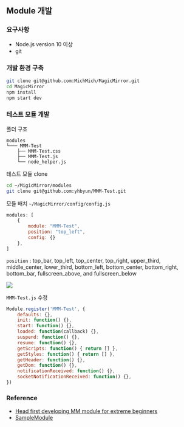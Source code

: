 ## Module 개발

### 요구사항

* Node.js version 10 이상
* git

### 개발 환경 구축

```sh
git clone git@github.com:MichMich/MagicMirror.git
cd MagicMirror
npm install
npm start dev
```

### 테스트 모듈 개발

폴더 구조
```
modules
└─── MMM-Test
    ├── MMM-Test.css
    ├── MMM-Test.js
    └── node_helper.js
```

테스트 모듈 clone
```sh
cd ~/MigicMirror/modules
git clone git@github.com:yhbyun/MMM-Test.git
```

모듈 배치 `~/MagicMirror/config/config.js`

```js
modules: [
    {
        module: "MMM-Test",
        position: "top_left",
        config: {}
    },
]
```

`position` : top_bar, top_left, top_center, top_right, upper_third, middle_center, lower_third, bottom_left, bottom_center, bottom_right, bottom_bar, fullscreen_above, and fullscreen_below

![](https://img1.daumcdn.net/thumb/R1280x0/?scode=mtistory2&fname=https%3A%2F%2Fblog.kakaocdn.net%2Fdn%2FPdydg%2FbtqNDo1l1kg%2F3XqpwK85RbV2jNDtDeJyYK%2Fimg.jpg)

`MMM-Test.js` 수정
```js
Module.register('MMM-Test', {
    defaults: {},
    init: function() {},
    start: function() {},
    loaded: function(callback) {},
    suspend: function() {},
    resume: function() {},
    getScripts: function() { return [] },
    getStyles: function() { return [] },
    getHeader: function() {},
    getDom: function() {},
    notificationReceived: function() {},
    socketNotificationReceived: function() {},
})
```

### Reference

* [Head first developing MM module for extreme beginners](https://forum.magicmirror.builders/topic/8534/head-first-developing-mm-module-for-extreme-beginners)
* [SampleModule](https://github.com/sdetweil/SampleModule)

